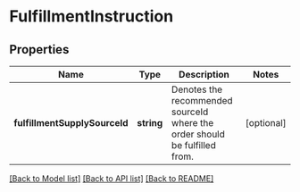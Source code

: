 # FulfillmentInstruction

## Properties
Name | Type | Description | Notes
------------ | ------------- | ------------- | -------------
**fulfillmentSupplySourceId** | **string** | Denotes the recommended sourceId where the order should be fulfilled from. | [optional] 

[[Back to Model list]](../README.md#documentation-for-models) [[Back to API list]](../README.md#documentation-for-api-endpoints) [[Back to README]](../README.md)


